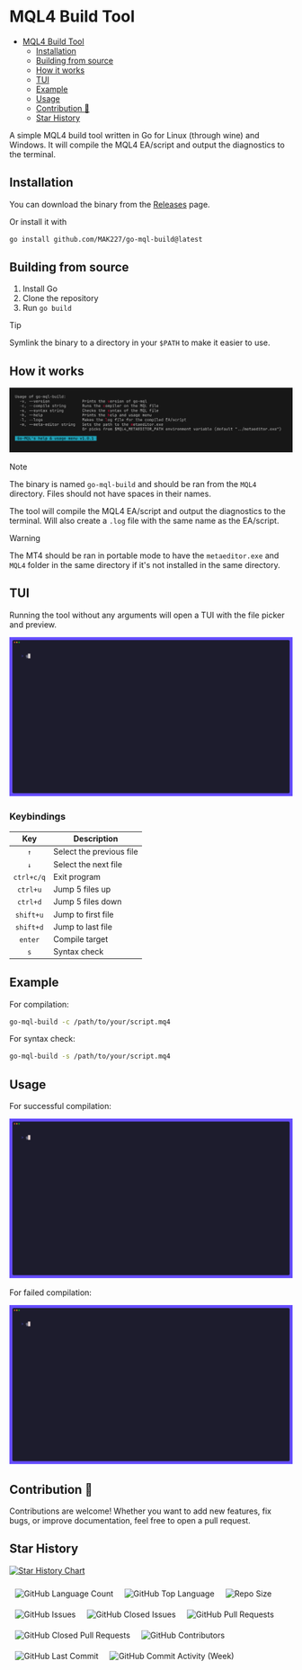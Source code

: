 # MQL4 Build Tool

<!--toc:start-->

- [MQL4 Build Tool](#mql4-build-tool)
  - [Installation](#installation)
  - [Building from source](#building-from-source)
  - [How it works](#how-it-works)
  - [TUI](#tui)
  - [Example](#example)
  - [Usage](#usage)
  - [Contribution 🤝](#contribution-🤝)
  - [Star History](#star-history)
  <!--toc:end-->

A simple MQL4 build tool written in Go for Linux (through wine) and Windows. It
will compile the MQL4 EA/script and output the diagnostics to the terminal.

## Installation

You can download the binary from the
[Releases](https://github.com/MAK227/go-mql-build/releases) page.

Or install it with

```bash
go install github.com/MAK227/go-mql-build@latest
```

## Building from source

1. Install Go
2. Clone the repository
3. Run `go build`

> [!TIP]
> Symlink the binary to a directory in your `$PATH` to make it easier to use.

## How it works

![Usage Image](assets/freeze.png)

> [!NOTE]
> The binary is named `go-mql-build` and should be ran from the `MQL4`
> directory. Files should not have spaces in their names.

The tool will compile the MQL4 EA/script and output the diagnostics to the
terminal. Will also create a `.log` file with the same name as the EA/script.

> [!WARNING]
> The MT4 should be ran in portable mode to have the `metaeditor.exe` and
> `MQL4` folder in the same directory if it's not installed in the same
> directory.

## TUI

Running the tool without any arguments will open a TUI with the file picker and preview.

![TUI](assets/tui.gif)

### Keybindings

|    Key     | Description              |
| :--------: | ------------------------ |
|    `↑`     | Select the previous file |
|    `↓`     | Select the next file     |
| `ctrl+c/q` | Exit program             |
|  `ctrl+u`  | Jump 5 files up          |
|  `ctrl+d`  | Jump 5 files down        |
| `shift+u`  | Jump to first file       |
| `shift+d`  | Jump to last file        |
|  `enter`   | Compile target           |
|    `s`     | Syntax check             |

## Example

For compilation:

```bash
go-mql-build -c /path/to/your/script.mq4
```

For syntax check:

```bash
go-mql-build -s /path/to/your/script.mq4
```

## Usage

For successful compilation:

![Usage Gif](assets/go-mql-successful.gif)

For failed compilation:

![Usage Gif](assets/go-mql-fail.gif)

## Contribution 🤝

Contributions are welcome! Whether you want to add new features,
fix bugs, or improve documentation, feel free to open a pull request.

## Star History

<!-- [![Star History Chart](https://api.star-history.com/svg?repos=MAK227/go-mql-build&type=Date&theme=dark)](https://star-history.com/#MAK227/go-mql-build&Date) -->

<a href="https://star-history.com/#MAK227/go-mql-build&Date">
 <picture>
   <source media="(prefers-color-scheme: dark)" srcset="https://api.star-history.com/svg?repos=MAK227/go-mql-build&type=Date&theme=dark" />
   <source media="(prefers-color-scheme: light)" srcset="https://api.star-history.com/svg?repos=MAK227/go-mql-build&type=Date" />
   <img alt="Star History Chart" src="https://api.star-history.com/svg?repos=MAK227/go-mql-build&type=Date" />
 </picture>
</a>

<p style="display:flex;flex-wrap:wrap;"> <img alt="GitHub Language Count"
src="https://img.shields.io/github/languages/count/MAK227/go-mql-build"
style="padding:5px;margin:5px;" /> <img alt="GitHub Top Language"
src="https://img.shields.io/github/languages/top/MAK227/go-mql-build"
style="padding:5px;margin:5px;" /> <img alt="Repo Size"
src="https://img.shields.io/github/repo-size/MAK227/go-mql-build"
style="padding:5px;margin:5px;" /> <img alt="GitHub Issues"
src="https://img.shields.io/github/issues/MAK227/go-mql-build"
style="padding:5px;margin:5px;" /> <img alt="GitHub Closed Issues"
src="https://img.shields.io/github/issues-closed/MAK227/go-mql-build"
style="padding:5px;margin:5px;" /> <img alt="GitHub Pull Requests"
src="https://img.shields.io/github/issues-pr/MAK227/go-mql-build"
style="padding:5px;margin:5px;" /> <img alt="GitHub Closed Pull Requests"
src="https://img.shields.io/github/issues-pr-closed/MAK227/go-mql-build"
style="padding:5px;margin:5px;" /> <img alt="GitHub Contributors"
src="https://img.shields.io/github/contributors/MAK227/go-mql-build"
style="padding:5px;margin:5px;" /> <img alt="GitHub Last Commit"
src="https://img.shields.io/github/last-commit/MAK227/go-mql-build"
style="padding:5px;margin:5px;" /> <img alt="GitHub Commit Activity (Week)"
src="https://img.shields.io/github/commit-activity/w/MAK227/go-mql-build"
style="padding:5px;margin:5px;" /> </p>
